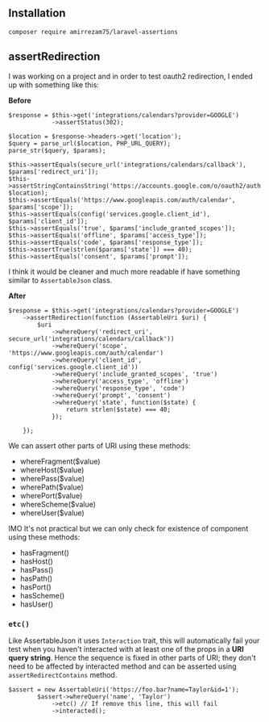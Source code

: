 ## Installation

``composer require amirrezam75/laravel-assertions``

## assertRedirection

I was working on a project and in order to test oauth2 redirection, I ended up with something like this:

**Before**
```
$response = $this->get('integrations/calendars?provider=GOOGLE')
            ->assertStatus(302);

$location = $response->headers->get('location');
$query = parse_url($location, PHP_URL_QUERY);
parse_str($query, $params);

$this->assertEquals(secure_url('integrations/calendars/callback'), $params['redirect_uri']);
$this->assertStringContainsString('https://accounts.google.com/o/oauth2/auth', $location);
$this->assertEquals('https://www.googleapis.com/auth/calendar', $params['scope']);
$this->assertEquals(config('services.google.client_id'), $params['client_id']);
$this->assertEquals('true', $params['include_granted_scopes']);
$this->assertEquals('offline', $params['access_type']);
$this->assertEquals('code', $params['response_type']);
$this->assertTrue(strlen($params['state']) === 40);
$this->assertEquals('consent', $params['prompt']);
```
I think it would be cleaner and much more readable if have something similar to ``AssertableJson`` class.

**After**

```
$response = $this->get('integrations/calendars?provider=GOOGLE')
    ->assertRedirection(function (AssertableUri $uri) {
        $uri
            ->whereQuery('redirect_uri', secure_url('integrations/calendars/callback'))
            ->whereQuery('scope', 'https://www.googleapis.com/auth/calendar')
            ->whereQuery('client_id', config('services.google.client_id'))
            ->whereQuery('include_granted_scopes', 'true')
            ->whereQuery('access_type', 'offline')
            ->whereQuery('response_type', 'code')
            ->whereQuery('prompt', 'consent')
            ->whereQuery('state', function($state) {
                return strlen($state) === 40;
            });

    });
```

We can assert other parts of URI using these methods:

- whereFragment($value)
- whereHost($value)
- wherePass($value)
- wherePath($value)
- wherePort($value)
- whereScheme($value)
- whereUser($value)

IMO It's not practical but we can only check for existence of component using these methods:

- hasFragment()
- hasHost()
- hasPass()
- hasPath()
- hasPort()
- hasScheme()
- hasUser()

### ``etc()``

Like AssertableJson it uses ``Interaction`` trait, this will automatically fail your test when you haven't interacted with at least one of the props in a **URI query string**. Hence  the sequence is fixed in other parts of URI; they don't need to be affected by interacted method and can be asserted using ``assertRedirectContains`` method.



```
$assert = new AssertableUri('https://foo.bar?name=Taylor&id=1');
        $assert->whereQuery('name', 'Taylor')
            ->etc() // If remove this line, this will fail
            ->interacted();
```
